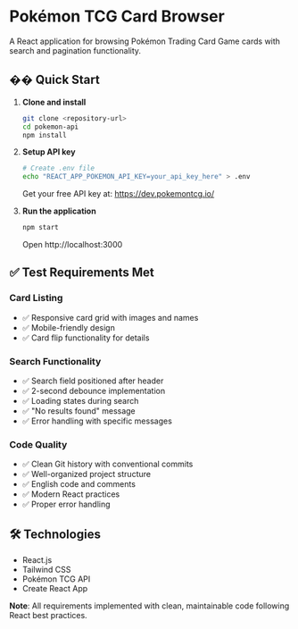 # Pokémon TCG Card Browser

A React application for browsing Pokémon Trading Card Game cards with search and pagination functionality.

## �� Quick Start

1. **Clone and install**

    ```bash
    git clone <repository-url>
    cd pokemon-api
    npm install
    ```

2. **Setup API key**

    ```bash
    # Create .env file
    echo "REACT_APP_POKEMON_API_KEY=your_api_key_here" > .env
    ```

    Get your free API key at: https://dev.pokemontcg.io/

3. **Run the application**
    ```bash
    npm start
    ```
    Open http://localhost:3000

## ✅ Test Requirements Met

### **Card Listing**

-   ✅ Responsive card grid with images and names
-   ✅ Mobile-friendly design
-   ✅ Card flip functionality for details

### **Search Functionality**

-   ✅ Search field positioned after header
-   ✅ 2-second debounce implementation
-   ✅ Loading states during search
-   ✅ "No results found" message
-   ✅ Error handling with specific messages

### **Code Quality**

-   ✅ Clean Git history with conventional commits
-   ✅ Well-organized project structure
-   ✅ English code and comments
-   ✅ Modern React practices
-   ✅ Proper error handling

## 🛠️ Technologies

-   React.js
-   Tailwind CSS
-   Pokémon TCG API
-   Create React App


**Note**: All requirements implemented with clean, maintainable code following React best practices.
